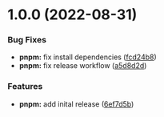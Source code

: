 # 1.0.0 (2022-08-31)


### Bug Fixes

* **pnpm:** fix install dependencies ([fcd24b8](https://github.com/autoclouddev/semantic-release-pnpm/commit/fcd24b8e266875b3d0e5a39602fa829c1fd152e6))
* **pnpm:** fix release workflow ([a5d8d2d](https://github.com/autoclouddev/semantic-release-pnpm/commit/a5d8d2d6e71851a3661177a0959aa8d31a8eb523))


### Features

* **pnpm:** add inital release ([6ef7d5b](https://github.com/autoclouddev/semantic-release-pnpm/commit/6ef7d5b53e41fc0c08b5ea84a611bb3bed36c29c))
